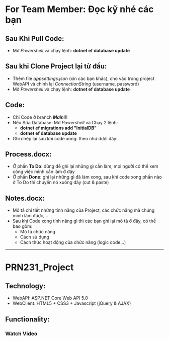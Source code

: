 # For Team Member: Đọc kỹ nhé các bạn
## Sau Khi Pull Code:
 - Mở _Powershell_ và chạy lệnh:  **dotnet ef database update**
## Sau khi Clone Project lại từ đầu:
 - Thêm file _appsettings.json_ (xin các bạn khác), cho vào trong project WebAPI và chỉnh lại _ConnectionString_ (username, password)
 - Mở _Powershell_ và chạy lệnh:  **dotnet ef database update**
## Code:
 - Chỉ Code ở branch _**Main**_!!!
 - Nếu Sửa Database: Mở _Powershell_ và Chạy 2 lệnh:
   +  **dotnet ef migrations add "InitialDB"**
   +  **dotnet ef database update**
 - Ghi chép lại sau khi code xong: theo như dưới đây:
## Process.docx:
 - Ở phần **To Do**: dùng để ghi lại những gì cần làm, mọi người có thể xem công việc mình cần làm ở đây
 - Ở phần **Done**: ghi lại những gì đã làm xong, sau khi code xong phần nào ở To Do thì chuyển nó xuống đây (cut & paste)
## Notes.docx:
 - Mô tả chi tiết những tính năng của Project, các chức năng mà chúng mình làm được,...
 - Sau khi Code xong tính năng gì thì các bạn ghi lại mô tả ở đây, có thể bao gồm:
    + Mô tả chức năng
    + Cách sử dụng
    + Cách thức hoạt động của chức năng (logic code...)
    
 ------------------------------------------------------------------------------------------------------------------------

# PRN231_Project
## Technology:
 - WebAPI: ASP.NET Core Web API 5.0
 - WebClient: HTML5 + CSS3 + Javascript (jQuery & AJAX)
## Functionality:
### Watch Video
